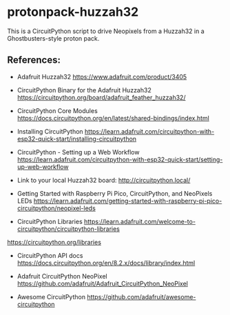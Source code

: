 # protonpack-huzzah32
This is a CircuitPython script to drive Neopixels from a Huzzah32 in a Ghostbusters-style proton pack.

## References:

* Adafruit Huzzah32
https://www.adafruit.com/product/3405

* CircuitPython Binary for the Adafruit Huzzah32
https://circuitpython.org/board/adafruit_feather_huzzah32/

* CircuitPython Core Modules
https://docs.circuitpython.org/en/latest/shared-bindings/index.html

* Installing CircuitPython
https://learn.adafruit.com/circuitpython-with-esp32-quick-start/installing-circuitpython

* CircuitPython - Setting up a Web Workflow
https://learn.adafruit.com/circuitpython-with-esp32-quick-start/setting-up-web-workflow

* Link to your local Huzzah32 board:
http://circuitpython.local/

* Getting Started with Raspberry Pi Pico, CircuitPython, and NeoPixels LEDs
https://learn.adafruit.com/getting-started-with-raspberry-pi-pico-circuitpython/neopixel-leds

* CircuitPython Libraries
https://learn.adafruit.com/welcome-to-circuitpython/circuitpython-libraries

https://circuitpython.org/libraries

* CircuitPython API docs
https://docs.circuitpython.org/en/8.2.x/docs/library/index.html

* Adafruit CircuitPython NeoPixel
https://github.com/adafruit/Adafruit_CircuitPython_NeoPixel

* Awesome CircuitPython
https://github.com/adafruit/awesome-circuitpython
